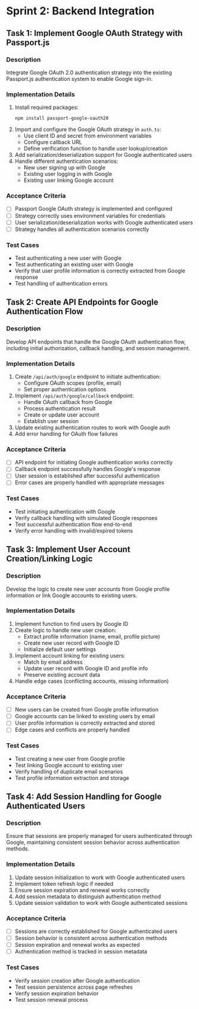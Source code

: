 
# Sprint 2: Backend Integration

## Task 1: Implement Google OAuth Strategy with Passport.js

### Description
Integrate Google OAuth 2.0 authentication strategy into the existing Passport.js authentication system to enable Google sign-in.

### Implementation Details
1. Install required packages:
   ```
   npm install passport-google-oauth20
   ```
2. Import and configure the Google OAuth strategy in `auth.ts`:
   - Use client ID and secret from environment variables
   - Configure callback URL
   - Define verification function to handle user lookup/creation
3. Add serialization/deserialization support for Google authenticated users
4. Handle different authentication scenarios:
   - New user signing up with Google
   - Existing user logging in with Google
   - Existing user linking Google account

### Acceptance Criteria
- [ ] Passport Google OAuth strategy is implemented and configured
- [ ] Strategy correctly uses environment variables for credentials
- [ ] User serialization/deserialization works with Google authenticated users
- [ ] Strategy handles all authentication scenarios correctly

### Test Cases
- Test authenticating a new user with Google
- Test authenticating an existing user with Google
- Verify that user profile information is correctly extracted from Google response
- Test handling of authentication errors

## Task 2: Create API Endpoints for Google Authentication Flow

### Description
Develop API endpoints that handle the Google OAuth authentication flow, including initial authorization, callback handling, and session management.

### Implementation Details
1. Create `/api/auth/google` endpoint to initiate authentication:
   - Configure OAuth scopes (profile, email)
   - Set proper authentication options
2. Implement `/api/auth/google/callback` endpoint:
   - Handle OAuth callback from Google
   - Process authentication result
   - Create or update user account
   - Establish user session
3. Update existing authentication routes to work with Google auth
4. Add error handling for OAuth flow failures

### Acceptance Criteria
- [ ] API endpoint for initiating Google authentication works correctly
- [ ] Callback endpoint successfully handles Google's response
- [ ] User session is established after successful authentication
- [ ] Error cases are properly handled with appropriate messages

### Test Cases
- Test initiating authentication with Google
- Verify callback handling with simulated Google responses
- Test successful authentication flow end-to-end
- Verify error handling with invalid/expired tokens

## Task 3: Implement User Account Creation/Linking Logic

### Description
Develop the logic to create new user accounts from Google profile information or link Google accounts to existing users.

### Implementation Details
1. Implement function to find users by Google ID
2. Create logic to handle new user creation:
   - Extract profile information (name, email, profile picture)
   - Create new user record with Google ID
   - Initialize default user settings
3. Implement account linking for existing users:
   - Match by email address
   - Update user record with Google ID and profile info
   - Preserve existing account data
4. Handle edge cases (conflicting accounts, missing information)

### Acceptance Criteria
- [ ] New users can be created from Google profile information
- [ ] Google accounts can be linked to existing users by email
- [ ] User profile information is correctly extracted and stored
- [ ] Edge cases and conflicts are properly handled

### Test Cases
- Test creating a new user from Google profile
- Test linking Google account to existing user
- Verify handling of duplicate email scenarios
- Test profile information extraction and storage

## Task 4: Add Session Handling for Google Authenticated Users

### Description
Ensure that sessions are properly managed for users authenticated through Google, maintaining consistent session behavior across authentication methods.

### Implementation Details
1. Update session initialization to work with Google authenticated users
2. Implement token refresh logic if needed
3. Ensure session expiration and renewal works correctly
4. Add session metadata to distinguish authentication method
5. Update session validation to work with Google authenticated sessions

### Acceptance Criteria
- [ ] Sessions are correctly established for Google authenticated users
- [ ] Session behavior is consistent across authentication methods
- [ ] Session expiration and renewal works as expected
- [ ] Authentication method is tracked in session metadata

### Test Cases
- Verify session creation after Google authentication
- Test session persistence across page refreshes
- Verify session expiration behavior
- Test session renewal process
